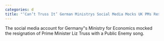 ```yaml
---
categories: d
title: "‘Can’t Truss It’ German Ministrys Social Media Mocks UK PMs Resignation With Public Enemy Song"
---
```

The social media account for Germany"s Ministry for Economics mocked the resignation of Prime Minister Liz Truss with a Public Enemy song.